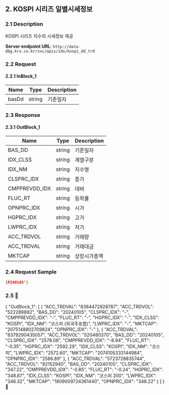 ## 2. KOSPI 시리즈 일별시세정보

### 2.1 Description
KOSPI 시리즈 지수의 시세정보 제공

**Server endpoint URL**: `http://data-dbg.krx.co.kr/svc/apis/idx/kospi_dd_trd`

### 2.2 Request

#### 2.2.1 InBlock_1
| Name   | Type   | Description |
|--------|--------|-------------|
| basDd  | string | 기준일자    |

### 2.3 Response

#### 2.3.1 OutBlock_1
| Name            | Type   | Description      |
|-----------------|--------|------------------|
| BAS_DD          | string | 기준일자         |
| IDX_CLSS        | string | 계열구분         |
| IDX_NM          | string | 지수명           |
| CLSPRC_IDX      | string | 종가             |
| CMPPREVDD_IDX   | string | 대비             |
| FLUC_RT         | string | 등락률           |
| OPNPRC_IDX      | string | 시가             |
| HGPRC_IDX       | string | 고가             |
| LWPRC_IDX       | string | 저가             |
| ACC_TRDVOL      | string | 거래량           |
| ACC_TRDVAL      | string | 거래대금         |
| MKTCAP          | string | 상장시가총액     |

### 2.4 Request Sample
```json
{P240105"}
```

### 2.5 
{
  "OutBlock_1": [
    {
      "ACC_TRDVAL": "8384472928787",
      "ACC_TRDVOL": "522289892",
      "BAS_DD": "20240105",
      "CLSPRC_IDX": "-",
      "CMPPREVDD_IDX": "-",
      "FLUC_RT": "-",
      "HGPRC_IDX": "-",
      "IDX_CLSS": "KOSPI",
      "IDX_NM": "코스피 (외국주포함)",
      "LWPRC_IDX": "-",
      "MKTCAP": "2075148802709824",
      "OPNPRC_IDX": "-"
    },
    {
      "ACC_TRDVAL": "8379290435057",
      "ACC_TRDVOL": "520480370",
      "BAS_DD": "20240105",
      "CLSPRC_IDX": "2578.08",
      "CMPPREVDD_IDX": "-8.94",
      "FLUC_RT": "-0.35",
      "HGPRC_IDX": "2592.29",
      "IDX_CLSS": "KOSPI",
      "IDX_NM": "코스피",
      "LWPRC_IDX": "2572.60",
      "MKTCAP": "2074105333144984",
      "OPNPRC_IDX": "2586.89"
    },
    {
      "ACC_TRDVAL": "5723728835744",
      "ACC_TRDVOL": "82152940",
      "BAS_DD": "20240105",
      "CLSPRC_IDX": "347.22",
      "CMPPREVDD_IDX": "-0.85",
      "FLUC_RT": "-0.24",
      "HGPRC_IDX": "348.87",
      "IDX_CLSS": "KOSPI",
      "IDX_NM": "코스피 200",
      "LWPRC_IDX": "346.32",
      "MKTCAP": "1809009724361440",
      "OPNPRC_IDX": "348.22"
    }
  ]
}

